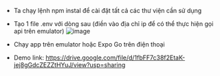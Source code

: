 - Ta chạy lệnh npm instal để cài đặt tất cả các thư viện cần sử dụng
- Tạo 1 file .env với dòng sau (điền vào địa chỉ ip để có thể thực hiện gọi api trên emulator)
![image](https://github.com/user-attachments/assets/dd0bed6c-5369-4de3-87d7-b7d6e75bf6db)
- Chạy app trên emulator hoặc Expo Go trên điện thoại

- Demo link: https://drive.google.com/file/d/1fbFF7c38f2EtaK-jej8gGdcZEZZtHYuJ/view?usp=sharing
